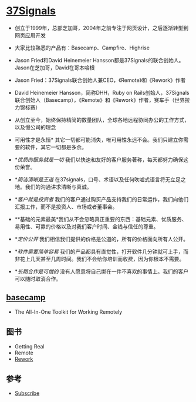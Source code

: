 # [37Signals](https://37signals.com/)

* 创立于1999年，总部芝加哥，2004年之前专注于网页设计，之后逐渐转型到网页应用开发
* 大家比较熟悉的产品有：Basecamp、Campfire、Highrise
* Jason Fried和David Heinemeier Hansson都是37Signals的联合创始人。Jason在芝加哥，David在哥本哈根
* Jason Fried：37Signals联合创始人兼CEO，《Remote》和《Rework》作者
* David Heinemeier Hansson，简称DHH，Ruby on Rails创始人，37Signals联合创始人（Basecamp），《Remote》和《Rework》作者，赛车手（世界拉力锦标赛）
* 从创立至今，始终保持精简的数量团队，全球各地远程协同办公的工作方式，以及慢公司的理念

* 可用性才是永恒* 其它一切都可能消失，唯可用性永远不会。我们只建立你需要的软件，其它一切都是多余。
* **优质的服务就是一切* 我们以快速和友好的客户服务著称，每天都努力确保这份荣誉。
* **简洁清晰是王道* 在37signals，口号、术语以及任何吹嘘式语言将无立足之地。我们的沟通讲求清晰与真诚。
* **客户就是投资者* 我们的客户通过购买产品支持我们的日常运作，我们向他们汇报工作，而不是投资人、市场或者董事会。
* **基础的元素最美*我们从不会忽略真正重要的东西：基础元素、优质服务、易用性、可靠的价格以及对我们客户时间、金钱与信任的尊重。
* **定价公开* 我们相信我们提供的价格是公道的，所有的价格面向所有人公开。
* **软件需要简单容易* 我们的产品都具有直觉性，打开软件几分钟就可上手，而非花上几天甚至几周时间。我们不会给你培训而收费，因为你根本不需要。
* **长期合作是可憎的* 没有人愿意将自己绑在一件不喜欢的事情上。我们的客户可以随时取消合作。

## [basecamp](https://basecamp.com/)

* The All-In-One Toolkit for Working Remotely

## 图书

* Getting Real
* Remote
* [Rework](../read/rework.md)

## 参考

* [Subscribe](https://m.signalvnoise.com/feed/)
